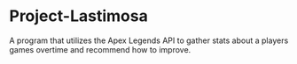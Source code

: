 # Project-Lastimosa
A program that utilizes the Apex Legends API to gather stats about a players games overtime and recommend how to improve.

